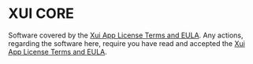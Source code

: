 XUI CORE
========

Software covered by the [Xui App License Terms and EULA](../../LICENSE.md). Any actions, regarding the software here, require you have read and accepted the [Xui App License Terms and EULA](../../LICENSE.md).
